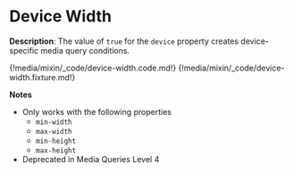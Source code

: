 # Device Width

__Description__: The value of `true` for the `device` property creates device-specific media query conditions.

{!media/mixin/_code/device-width.code.md!}
{!media/mixin/_code/device-width.fixture.md!}

__Notes__

+ Only works with the following properties
    + `min-width`
    + `max-width`
    + `min-height`
    + `max-height`
+ Deprecated in Media Queries Level 4

<div class="cf"></div>
<div class="end"></div>

